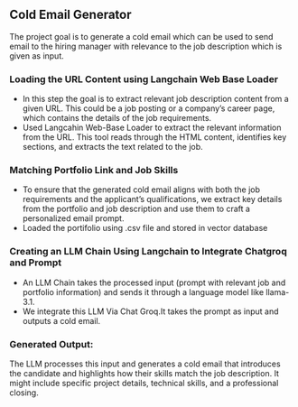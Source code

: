 ## Cold Email Generator
The project goal is to generate a cold email which can be used to send email to the hiring manager with relevance to the job description which is given as input.

###  Loading the URL Content using Langchain Web Base Loader
* In this step the goal is to extract relevant job description content from a given URL. This could be a job posting or a company’s career page, which contains the details of the job requirements.
* Used Langcahin Web-Base Loader to extract the relevant information from the URL. This tool reads through the HTML content, identifies key sections, and extracts the text related to the job.

### Matching Portfolio Link and Job Skills
* To ensure that the generated cold email aligns with both the job requirements and the applicant’s qualifications, we extract key details from the portfolio and job description and use them to craft a personalized email prompt.
* Loaded the portifolio using .csv file and stored in vector database

### Creating an LLM Chain Using Langchain to Integrate Chatgroq and Prompt
* An LLM Chain takes the processed input (prompt with relevant job and portfolio information) and sends it through a language model like llama-3.1.
* We integrate this LLM Via Chat Groq.It takes the prompt as input and outputs a cold email.

### Generated Output:
The LLM processes this input and generates a cold email that introduces the candidate and highlights how their skills match the job description. It might include specific project details, technical skills, and a professional closing.
